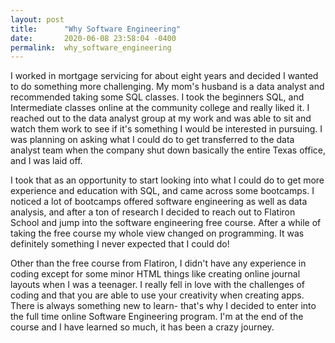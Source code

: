 ```yaml
---
layout: post
title:      "Why Software Engineering"
date:       2020-06-08 23:58:04 -0400
permalink:  why_software_engineering
---
```



I worked in mortgage servicing for about eight years and decided I wanted to do something more challenging. My mom's husband is a data analyst and recommended taking some SQL classes. I took the beginners SQL, and Intermediate classes online at the community college and really liked it. I reached out to the data analyst group at my work and was able to sit and watch them work to see if it's something I would be interested in pursuing. I was planning on asking what I could do to get transferred to the data analyst team when the company shut down basically the entire Texas office, and I was laid off.

I took that as an opportunity to start looking into what I could do to get more experience and education with SQL, and came across some bootcamps. I noticed a lot of bootcamps offered software engineering as well as data analysis, and after a ton of research I decided to reach out to Flatiron School and jump into the software engineering free course. After a while of taking the free course my whole view changed on programming. It was definitely something I never expected that I could do! 

Other than the free course from Flatiron, I didn't have any experience in coding except for some minor HTML things like creating online journal layouts when I was a teenager. I really fell in love with the challenges of coding and that you are able to use your creativity when creating apps. There is always something new to learn- that's why I decided to enter into the full time online Software Engineering program. I'm at the end of the course and I have learned so much, it has been a crazy journey.



